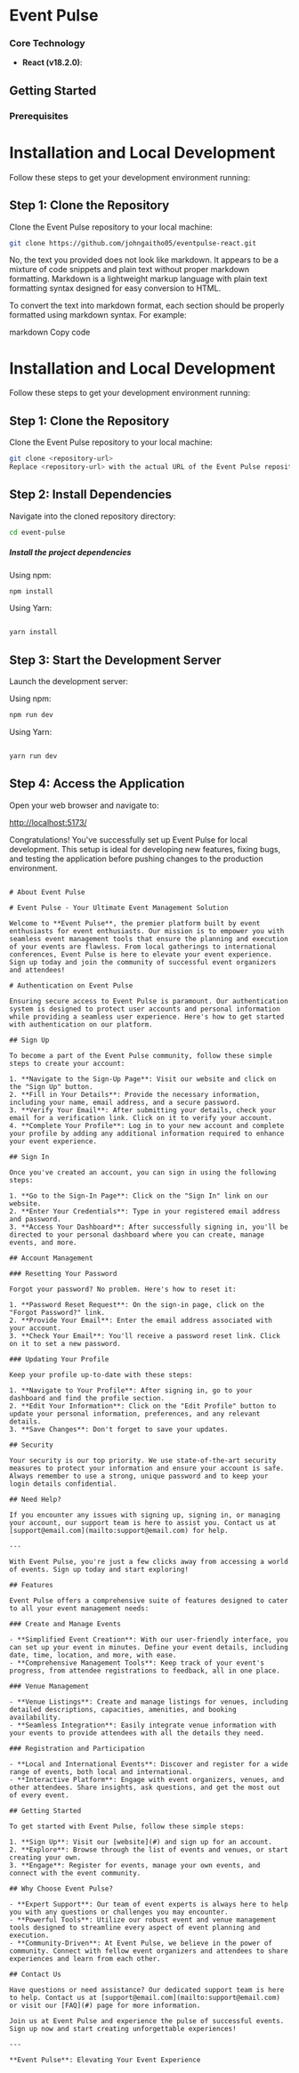 # Event Pulse

### Core Technology

- **React (v18.2.0)**:

## Getting Started

### Prerequisites

# Installation and Local Development

Follow these steps to get your development environment running:

## Step 1: Clone the Repository

Clone the Event Pulse repository to your local machine:

```bash
git clone https://github.com/johngaitho05/eventpulse-react.git
```

No, the text you provided does not look like markdown. It appears to be a mixture of code snippets and plain text without proper markdown formatting. Markdown is a lightweight markup language with plain text formatting syntax designed for easy conversion to HTML.

To convert the text into markdown format, each section should be properly formatted using markdown syntax. For example:

markdown
Copy code

# Installation and Local Development

Follow these steps to get your development environment running:

## Step 1: Clone the Repository

Clone the Event Pulse repository to your local machine:

```bash
git clone <repository-url>
Replace <repository-url> with the actual URL of the Event Pulse repository.
```

## Step 2: Install Dependencies

Navigate into the cloned repository directory:

```bash
cd event-pulse
```

##### Install the project dependencies

Using npm:

```bash
npm install
```

Using Yarn:

```bash

yarn install
```

## Step 3: Start the Development Server

Launch the development server:

Using npm:

```bash
npm run dev
```

Using Yarn:
```bash

yarn run dev
```
## Step 4: Access the Application
Open your web browser and navigate to:


<http://localhost:5173/>

Congratulations! You've successfully set up Event Pulse for local development. This setup is ideal for developing new features, fixing bugs, and testing the application before pushing changes to the production environment.


```

# About Event Pulse

# Event Pulse - Your Ultimate Event Management Solution

Welcome to **Event Pulse**, the premier platform built by event enthusiasts for event enthusiasts. Our mission is to empower you with seamless event management tools that ensure the planning and execution of your events are flawless. From local gatherings to international conferences, Event Pulse is here to elevate your event experience. Sign up today and join the community of successful event organizers and attendees!

# Authentication on Event Pulse

Ensuring secure access to Event Pulse is paramount. Our authentication system is designed to protect user accounts and personal information while providing a seamless user experience. Here's how to get started with authentication on our platform.

## Sign Up

To become a part of the Event Pulse community, follow these simple steps to create your account:

1. **Navigate to the Sign-Up Page**: Visit our website and click on the "Sign Up" button.
2. **Fill in Your Details**: Provide the necessary information, including your name, email address, and a secure password.
3. **Verify Your Email**: After submitting your details, check your email for a verification link. Click on it to verify your account.
4. **Complete Your Profile**: Log in to your new account and complete your profile by adding any additional information required to enhance your event experience.

## Sign In

Once you've created an account, you can sign in using the following steps:

1. **Go to the Sign-In Page**: Click on the "Sign In" link on our website.
2. **Enter Your Credentials**: Type in your registered email address and password.
3. **Access Your Dashboard**: After successfully signing in, you'll be directed to your personal dashboard where you can create, manage events, and more.

## Account Management

### Resetting Your Password

Forgot your password? No problem. Here's how to reset it:

1. **Password Reset Request**: On the sign-in page, click on the "Forgot Password?" link.
2. **Provide Your Email**: Enter the email address associated with your account.
3. **Check Your Email**: You'll receive a password reset link. Click on it to set a new password.

### Updating Your Profile

Keep your profile up-to-date with these steps:

1. **Navigate to Your Profile**: After signing in, go to your dashboard and find the profile section.
2. **Edit Your Information**: Click on the "Edit Profile" button to update your personal information, preferences, and any relevant details.
3. **Save Changes**: Don't forget to save your updates.

## Security

Your security is our top priority. We use state-of-the-art security measures to protect your information and ensure your account is safe. Always remember to use a strong, unique password and to keep your login details confidential.

## Need Help?

If you encounter any issues with signing up, signing in, or managing your account, our support team is here to assist you. Contact us at [support@email.com](mailto:support@email.com) for help.

---

With Event Pulse, you're just a few clicks away from accessing a world of events. Sign up today and start exploring!

## Features

Event Pulse offers a comprehensive suite of features designed to cater to all your event management needs:

### Create and Manage Events

- **Simplified Event Creation**: With our user-friendly interface, you can set up your event in minutes. Define your event details, including date, time, location, and more, with ease.
- **Comprehensive Management Tools**: Keep track of your event's progress, from attendee registrations to feedback, all in one place.

### Venue Management

- **Venue Listings**: Create and manage listings for venues, including detailed descriptions, capacities, amenities, and booking availability.
- **Seamless Integration**: Easily integrate venue information with your events to provide attendees with all the details they need.

### Registration and Participation

- **Local and International Events**: Discover and register for a wide range of events, both local and international.
- **Interactive Platform**: Engage with event organizers, venues, and other attendees. Share insights, ask questions, and get the most out of every event.

## Getting Started

To get started with Event Pulse, follow these simple steps:

1. **Sign Up**: Visit our [website](#) and sign up for an account.
2. **Explore**: Browse through the list of events and venues, or start creating your own.
3. **Engage**: Register for events, manage your own events, and connect with the event community.

## Why Choose Event Pulse?

- **Expert Support**: Our team of event experts is always here to help you with any questions or challenges you may encounter.
- **Powerful Tools**: Utilize our robust event and venue management tools designed to streamline every aspect of event planning and execution.
- **Community-Driven**: At Event Pulse, we believe in the power of community. Connect with fellow event organizers and attendees to share experiences and learn from each other.

## Contact Us

Have questions or need assistance? Our dedicated support team is here to help. Contact us at [support@email.com](mailto:support@email.com) or visit our [FAQ](#) page for more information.

Join us at Event Pulse and experience the pulse of successful events. Sign up now and start creating unforgettable experiences!

---

**Event Pulse**: Elevating Your Event Experience
